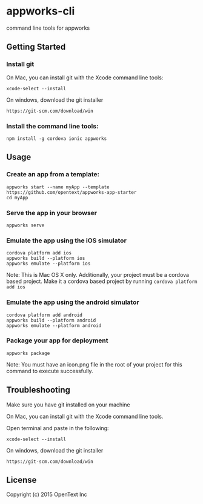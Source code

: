 # appworks-cli

command line tools for appworks

## Getting Started

### Install git

On Mac, you can install git with the Xcode command line tools:
```shell
xcode-select --install
```

On windows, download the git installer
```
https://git-scm.com/download/win
```

### Install the command line tools:
```shell
npm install -g cordova ionic appworks
```
## Usage

### Create an app from a template:

```shell
appworks start --name myApp --template https://github.com/opentext/appworks-app-starter
cd myApp
```

### Serve the app in your browser
```shell
appworks serve
```

### Emulate the app using the iOS simulator
```shell
cordova platform add ios
appworks build --platform ios
appworks emulate --platform ios
```
Note: This is Mac OS X only. Additionally, your project must be a cordova based project. Make it a cordova based project by running ````cordova platform add ios````

### Emulate the app using the android simulator
```shell
cordova platform add android
appworks build --platform android
appworks emulate --platform android
```

### Package your app for deployment
```shell
appworks package
```
Note: You must have an icon.png file in the root of your project for this command to execute successfully.

## Troubleshooting
Make sure you have git installed on your machine

On Mac, you can install git with the Xcode command line tools.

Open terminal and paste in the following:

```shell
xcode-select --install
```

On windows, download the git installer
```
https://git-scm.com/download/win
```

## License
Copyright (c) 2015 OpenText Inc
